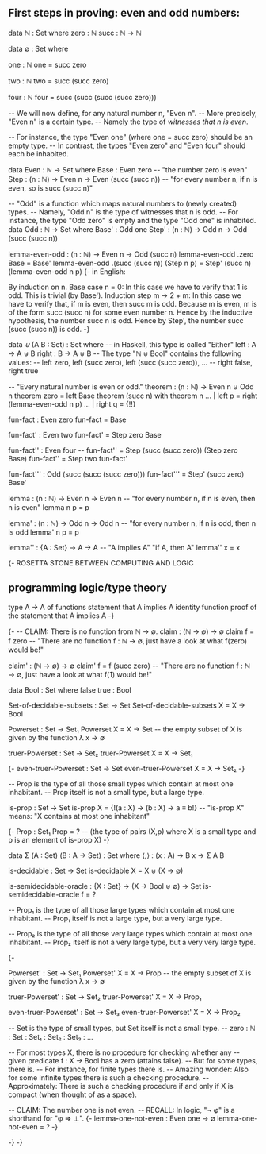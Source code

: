 ## First steps in proving: even and odd numbers:
data ℕ : Set where
  zero : ℕ
  succ : ℕ → ℕ

data ∅ : Set where

one : ℕ
one = succ zero

two : ℕ
two = succ (succ zero)

four : ℕ
four = succ (succ (succ (succ zero)))

-- We will now define, for any natural number n, "Even n".
-- More precisely, "Even n" is a certain type.
-- Namely the type of *witnesses that n is even*.

-- For instance, the type "Even one" (where one = succ zero) should be an empty type.
-- In contrast, the types "Even zero" and "Even four" should each be inhabited.

data Even : ℕ → Set where
  Base : Even zero                                 -- "the number zero is even"
  Step : (n : ℕ) → Even n → Even (succ (succ n))   -- "for every number n, if n is even, so is succ (succ n)"

-- "Odd" is a function which maps natural numbers to (newly created) types.
-- Namely, "Odd n" is the type of witnesses that n is odd.
-- For instance, the type "Odd zero" is empty and the type "Odd one" is inhabited.
data Odd : ℕ → Set where
  Base' : Odd one
  Step' : (n : ℕ) → Odd n → Odd (succ (succ n))

lemma-even-odd : (n : ℕ) → Even n → Odd (succ n)
lemma-even-odd .zero            Base       = Base'
lemma-even-odd .(succ (succ n)) (Step n p) = Step' (succ n) (lemma-even-odd n p)
{-
  in English:

  By induction on n.
  Base case n = 0: In this case we have to verify that 1 is odd. This is trivial (by Base').
  Induction step m → 2 + m: In this case we have to verify that, if m is even, then succ m is odd.
  Because m is even, m is of the form succ (succ n) for some even number n.
  Hence by the inductive hypothesis, the number succ n is odd.
  Hence by Step', the number succ (succ (succ n)) is odd.
-}

data _⊎_ (A B : Set) : Set where  -- in Haskell, this type is called "Either"
  left  : A → A ⊎ B
  right : B → A ⊎ B
-- The type "ℕ ⊎ Bool" contains the following values:
-- left zero, left (succ zero), left (succ (succ zero)), ...
-- right false, right true

-- "Every natural number is even or odd."
theorem : (n : ℕ) → Even n ⊎ Odd n
theorem zero     = left Base
theorem (succ n) with theorem n
... | left  p = right (lemma-even-odd n p)
... | right q = {!!}

fun-fact : Even zero
fun-fact = Base

fun-fact' : Even two
fun-fact' = Step zero Base

fun-fact'' : Even four
-- fun-fact'' = Step (succ (succ zero)) (Step zero Base)
fun-fact'' = Step two fun-fact'

fun-fact''' : Odd (succ (succ (succ zero)))
fun-fact''' = Step' (succ zero) Base'

lemma : (n : ℕ) → Even n → Even n   -- "for every number n, if n is even, then n is even"
lemma n p = p

lemma' : (n : ℕ) → Odd n → Odd n   -- "for every number n, if n is odd, then n is odd
lemma' n p = p

lemma'' : {A : Set} → A → A   -- "A implies A"   "if A, then A"
lemma'' x = x

{-
  ROSETTA STONE BETWEEN COMPUTING AND LOGIC

  programming                  logic/type theory
  ----------------------------------------------
  type A → A of functions      statement that A implies A
  identity function            proof of the statement that A implies A
-}




{-
-- CLAIM: There is no function from ℕ → ∅.
claim : (ℕ → ∅) → ∅
claim f = f zero
-- "There are no function f : ℕ → ∅, just have a look at what f(zero) would be!"

claim' : (ℕ → ∅) → ∅
claim' f = f (succ zero)
-- "There are no function f : ℕ → ∅, just have a look at what f(1) would be!"

data Bool : Set where
  false true : Bool

Set-of-decidable-subsets : Set → Set
Set-of-decidable-subsets X = X → Bool

Powerset : Set → Set₁
Powerset X = X → Set
-- the empty subset of X is given by the function λ x → ∅

truer-Powerset : Set → Set₂
truer-Powerset X = X → Set₁

{-
even-truer-Powerset : Set → Set
even-truer-Powerset X = X → Set₂
-}

-- Prop is the type of all those small types which contain at most one inhabitant.
-- Prop itself is not a small type, but a large type.

is-prop : Set → Set
is-prop X = {!(a : X) → (b : X) → a ≡ b!}    -- "is-prop X" means: "X contains at most one inhabitant"

{-
Prop : Set₁
Prop = ?  -- (the type of pairs (X,p) where X is a small type and p is an element of is-prop X)
-}

data Σ (A : Set) (B : A → Set) : Set where
  ⟨_,_⟩ : (x : A) → B x → Σ A B

is-decidable : Set → Set
is-decidable X = X ⊎ (X → ∅)

is-semidecidable-oracle : {X : Set} → (X → Bool ⊎ ∅) → Set
is-semidecidable-oracle f = ?

-- Prop₁ is the type of all those large types which contain at most one inhabitant.
-- Prop₁ itself is not a large type, but a very large type.

-- Prop₂ is the type of all those very large types which contain at most one inhabitant.
-- Prop₂ itself is not a very large type, but a very very large type.

{-


Powerset' : Set → Set₁
Powerset' X = X → Prop
-- the empty subset of X is given by the function λ x → ∅

truer-Powerset' : Set → Set₂
truer-Powerset' X = X → Prop₁

even-truer-Powerset' : Set → Set₃
even-truer-Powerset' X = X → Prop₂

-- Set is the type of small types, but Set itself is not a small type.
-- zero : ℕ : Set : Set₁ : Set₂ : Set₃ : ...

-- For most types X, there is no procedure for checking whether any
-- given predicate f : X → Bool has a zero (attains false).
-- But for some types, there is.
-- For instance, for finite types there is.
-- Amazing wonder: Also for some infinite types there is such a checking procedure.
-- Approximately: There is such a checking procedure if and only if X is compact (when thought of as a space).

-- CLAIM: The number one is not even.
-- RECALL: In logic, "¬ φ" is a shorthand for "φ ⇒ ⊥".
{-
lemma-one-not-even : Even one → ∅
lemma-one-not-even = ?
-}

-}
-}

